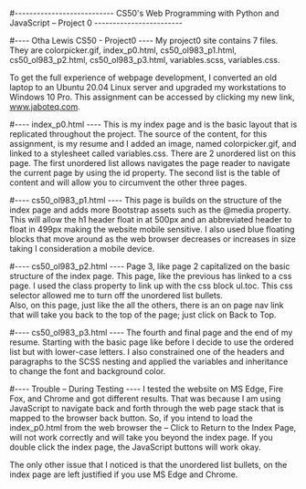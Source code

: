 #--------------------------- CS50's Web Programming with Python and JavaScript – Project 0 ------------------------

#---- Otha Lewis CS50 - Project0 ----
My project0 site contains 7 files.  They are colorpicker.gif, index_p0.html, cs50_ol983_p1.html, cs50_ol983_p2.html, cs50_ol983_p3.html, 
variables.scss, variables.css.

To get the full experience of webpage development, I converted an old laptop to an Ubuntu 20.04 Linux server and upgraded my workstations 
to Windows 10 Pro.  This assignment can be accessed by clicking my new link, www.jaboteq.com. 

#---- index_p0.html ----
This is my index page and is the basic layout that is replicated throughout the project.  The source of the content, for this 
assignment, is my resume and I added an image, named colorpicker.gif, and linked to a stylesheet called variables.css.  There are 2 
unordered list on this page.  The first unordered list allows navigates the page reader to navigate the current page by using the id 
property.  The second list is the table of content and will allow you to circumvent the other three pages.

#---- cs50_ol983_p1.html ----
This page is builds on the structure of the index page and adds more Bootstrap assets such as the @media property.  This will allow the 
h1 header float in at 500px and an abbreviated header to float in 499px making the website mobile sensitive.  I also used blue floating 
blocks that move around as the web browser decreases or increases in size taking I consideration a mobile device.

#---- cs50_ol983_p2.html ----
Page 3, like page 2 capitalized on the basic structure of the index page.  This page, like the previous has linked to a css page.  I 
used the class property to link up with the css block ul.toc.  This css selector allowed me to turn off the unordered list bullets.  
Also, on this page, just like the all the others, there is an on page nav link that will take you back to the top of the page; just 
click on Back to Top.

#---- cs50_ol983_p3.html ----
The fourth and final page and the end of my resume.  Starting with the basic page like before I decide to use the ordered list but with 
lower-case letters.  I also constrained one of the headers and paragraphs to the SCSS nesting and applied the variables and inheritance 
to change the font and background color.

#---- Trouble – During Testing ----
I tested the website on MS Edge, Fire Fox, and Chrome and got different results.  That was because I am using JavaScript to navigate 
back and forth through the web page stack that is mapped to the browser back button.  So, if you intend to load the index_p0.html from 
the web browser the – Click to Return to the Index Page, will not work correctly and will take you beyond the index page.  If you double 
click the index page, the JavaScript buttons will work okay.

The only other issue that I noticed is that the unordered list bullets, on the index page are left justified if you use MS Edge and 
Chrome. 
